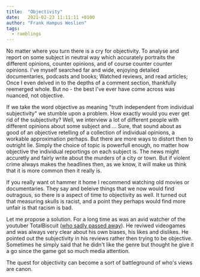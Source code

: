 ```yaml
---
title:  "Objectivity"
date:   2021-02-23 11:11:11 +0100
author: "Frank Hampus Weslien"
tags: 
  - ramblings
---
```


No matter where you turn there is a cry for objectivity.
To analyse and report on some subject in neutral way which accurately portraits the different opinions, counter opinions, and of course counter counter opinions.
I've myself searched far and wide, enjoying detailed documentaries, podcasts and books; 
Watched reviews, and read articles;
Once I even delved in to the depths of a comment section, thankfully reemerged whole.
But no - the best I've ever have come across was nuanced, not objective.

<!--more-->

If we take the word objective as meaning "truth independent from individual subjectivity" we stumble upon a problem.
How exactly would you ever get rid of the subjectivity?
Well, we interview a lot of different people with different opinions about some subject and ...
Sure, that sound about as good of an objective retelling of a collection of individual opinions, a workable approximation perhaps.
But there are more ways to distort then to outright lie.
Simply the choice of topic is powerfull enough, no matter how objective the individual reportings on each subject is.
The news might accuretly and fairly write about the murders of a city or town. 
But if violent crime always makes the headlines then, as we know, it will make us think that it is more common then it really is.

If you really want ot hammer it home I recommend watching old movies or documentaries.
They say and beleive things that we now would find outragous, so there is a aspect of time to objectivity as well.
It turned out that measuring skulls is racist, and a point they perhaps would find more unfair is that racism is bad.  

Let me propose a solution.
For a long time as was an avid watcher of the youtuber TotalBiscuit ([who sadly passed away](https://www.independent.co.uk/life-style/gadgets-and-tech/news/totalbiscuit-dead-john-bain-dies-youtube-star-vlogger-gamer-a8368586.html)).
He reviwed videogames and was always very clear about his own biases, his likes and dislikes.
He pointed out the subjectivity in his reviews rather then trying to be objective.
Sometimes he simply said that he didn't like the genre but thought he give it a go since the game got so much media attention.

The quest for objectivity can become a sort of battleground of who's views are canon.

